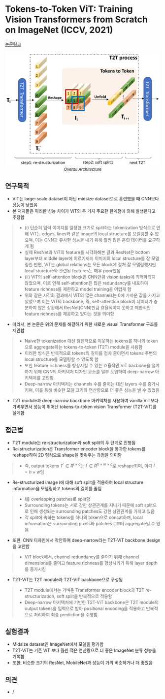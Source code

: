 # Tokens-to-Token ViT: Training Vision Transformers from Scratch on ImageNet (ICCV, 2021)

[논문링크](https://openaccess.thecvf.com/content/ICCV2021/html/Yuan_Tokens-to-Token_ViT_Training_Vision_Transformers_From_Scratch_on_ImageNet_ICCV_2021_paper.html?ref=https://githubhelp.com)

<p align="center">
    <img width="500" alt='fig1' src="../img/yuan2021tokens.png?raw=true"></br>
    <em><font size=2>Overall Architecture</font></em>
</p>

## 연구목적
- ViT는 large-scale dataset이 아닌 midsize dataset으로 훈련했을 때 CNN보다 성능이 낮았음
- 본 저자들은 이러한 성능 차이가 ViT의 두 가지 주요한 한계점에 의해 발생한다고 주장함
> - (i) 단순히 입력 이미지를 일정한 크기로 split하는 tokenization 방식으로 인해 ViT는 edges, lines와 같은 image의 local structure를 모델링할 수 없으며, 이는 CNN과 유사한 성능을 내기 위해 훨씬 많은 훈련 데이터를 요구하게 됨
> - 실제 ResNet과 ViT의 feature를 시각화해본 결과 ResNet은 bottom layer부터 middle layer에 이르기까지 이미지의 local structure를 잘 모델링한 반면, ViT는 global relations는 모든 block에 걸쳐 잘 모델링했지만 local sturcture와 관련된 features는 매우 poor했음
> - (ii) ViT의 self-attention block은 CNN만큼 vision tasks에 최적화되지 않았으며, 이로 인해 self-attention은 많은 redundancy를 내포하여 feature richness를 제한하고 model training을 어렵게 함
> - 위와 같은 시각화 결과에서 ViT의 많은 channels는 0에 가까운 값을 가지고 있었으며 이는 ViT의 backbone, 즉, self-attention block이 데이터가 충분하지 않은 상황에서 ResNet(CNN)만큼 효율적이지 못하고 제한적인 feature richness를 제공하고 있다는 것을 의미함
- 따라서, 본 논문은 위의 문제를 해결하기 위한 새로운 visual Transformer 구조를 제안함
> - Naive한 tokenization 대신 점진적으로 이웃하는 tokens를 하나의 token으로 aggregate하는 tokens-to-token (T2T) module을 사용함
> - 이러한 방식은 반복적으로 tokens의 길이를 점차 줄이면서 tokens 주변의 local structure를 모델링할 수 있도록 함
> - 또한 feature richness를 향상시킬 수 있는 효율적인 ViT bacbone을 설계하기 위해 CNN의 아키텍처 디자인 요소를 일부 도입하여 deep-narrow 아키텍처를 고안함
> - Deep-narrow 아키텍처는 channels 수를 줄이는 대신 layers 수를 증가시키며, 이를 통해 비슷한 모델 크기와 연산량으로 더 좋은 성능을 낼 수 있었음
- T2T module과 deep-narrow backbone 아키텍처를 사용하여 vanilla ViT보다 가벼우면서 성능이 뛰어난 tokens-to-token vision Transformer (T2T-ViT)를 설계함

## 접근법
- T2T module는 re-structurization과 soft split의 두 단계로 진행됨
- Re-structurization은 Transformer encoder block을 통과한 tokens를 reshape하여 2D 형식으로 shape을 맞춰주는 과정을 의미함
> - 즉, output tokens $T^{\prime}\in{R^{l\times{c}}}$는 $I^{\prime}\in{R^{h\times{w}\times{c}}}$로 reshape되며, 이때 $l=h\times{w}$임
- Re-structurized image $I$에 대해 soft split을 적용하여 local structure information을 모델링하고 tokens의 길이를 줄임
> - $I$를 overlapping patches로 split함
> - Surrounding tokens는 서로 강한 상관관계를 지니기 때문에 soft split으로 인해 생성되는 surrounding patches도 강한 상관관계를 가지고 있음
> - 각 split에 속하는 tokens를 하나의 token으로 concat하며, local information은 surrounding pixels와 patches로부터 aggregate될 수 있음
- 또한, CNN 디자인에서 착안하여 deep-narrow라는 T2T-ViT backbone design을 고안함
> - ViT block에서, channel redundancy를 줄이기 위해 channel dimensions를 줄이고 feature richness를 향상시키기 위해 layer depth를 증가시킴
- T2T-ViT는 T2T module과 T2T-ViT backbone으로 구성됨
> - T2T module에서는 가벼운 Transformer encoder block과 T2T re-structurization, soft split을 반복적으로 적용함
> - Deep-narrow 아키텍처에 기반한 T2T-ViT backbone은 T2T module의 output tokens을 입력으로 받아 positional encoding을 적용하고 반복적으로 처리하여 최종 prediction을 수행함

## 실험결과
- Midsize dataset인 ImageNet에서 모델을 평가함
- T2T-ViT는 기존 ViT 보다 훨씬 적은 연산량으로 더 좋은 ImageNet 분류 성능을 기록함
- 또한, 비슷한 크기의 ResNet, MobileNet과 성능이 거의 비슷하거나 더 좋았음

## 의견
- / 